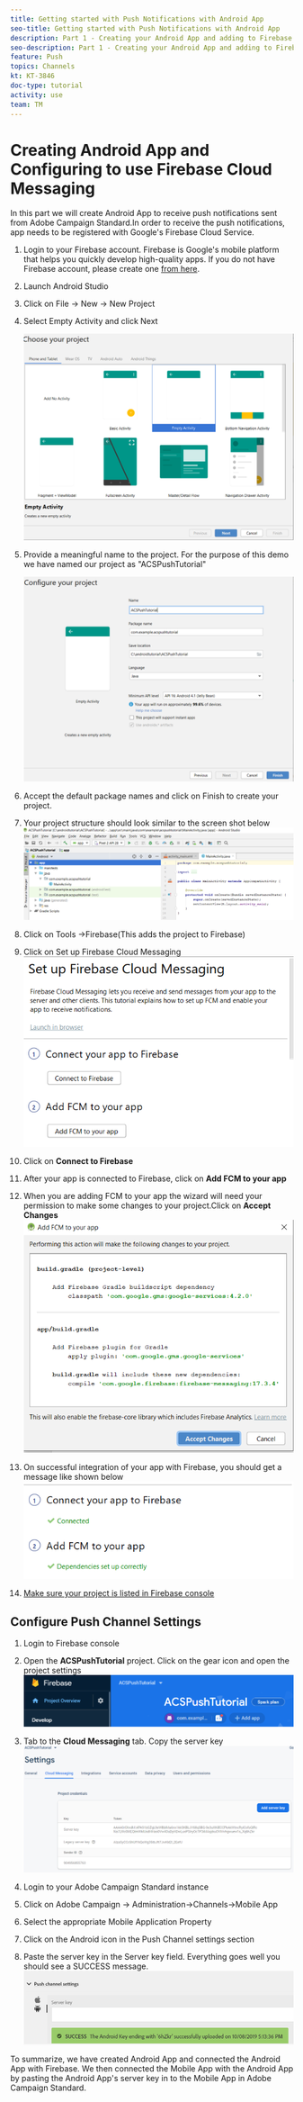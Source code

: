 ```yaml
---
title: Getting started with Push Notifications with Android App
seo-title: Getting started with Push Notifications with Android App
description: Part 1 - Creating your Android App and adding to Firebase. 
seo-description: Part 1 - Creating your Android App and adding to Firebase
feature: Push
topics: Channels
kt: KT-3846
doc-type: tutorial
activity: use
team: TM
---
```


# Creating Android App and Configuring to use Firebase Cloud Messaging

In this part we will create Android App to receive push notifications sent from Adobe Campaign Standard.In order to receive the push notifications, app needs to be registered with Google's Firebase Cloud Service.

1. Login to your Firebase account. Firebase is Google's mobile platform that helps you quickly develop high-quality apps. If you do not have Firebase account, please create one [from here](https://firebase.google.com).
2. Launch Android Studio
3. Click on File -> New -> New Project
4. Select Empty Activity and click Next

    ![android-project](assets/android-project.PNG)
5. Provide a meaningful name to the project. For the purpose of this demo we have named our project as "ACSPushTutorial"

     ![android-project-configuration](assets/android-project-configuration.PNG)
6. Accept the default package names and click on Finish to create your project.
7. Your project structure should look similar to the screen shot below
     ![android-project-structure](assets/android-project-structure.PNG)
8. Click on Tools ->Firebase(This adds the project to Firebase)
9. Click on Set up Firebase Cloud Messaging
     ![setup firebase](assets/android-project-firebase-messaging.PNG)
10. Click on **Connect to Firebase**
11. After your app is connected to Firebase, click on **Add FCM to your app**
12. When you are adding FCM to your app the wizard will need your permission to make some changes to your project.Click on **Accept Changes**
 ![add-fcm-to-your-app](assets/firebase-add-fcm-to-app.PNG)
13. On successful integration of your app with Firebase, you should get a message like shown below
 ![fcm-successfull](assets/android-firebase-success.PNG)
14. [Make sure your project is listed in Firebase console](https://console.firebase.google.com/)

## Configure Push Channel Settings

1. Login to Firebase console
2. Open the **ACSPushTutorial** project. Click on the gear icon and open the project settings
    ![project-settings](assets/firebase-project-settings.PNG)

3. Tab to the **Cloud Messaging** tab. Copy the server key
    ![server-key](assets/firebase-server-key.PNG)
4. Login to your Adobe Campaign Standard instance
5. Click on Adobe Campaign -> Administration->Channels->Mobile App
6. Select the appropriate Mobile Application Property
7. Click on the Android icon in the Push Channel settings section
8. Paste the server key in the Server key field. Everything goes well you should see a SUCCESS message.
    ![push-channel-settings](assets/push-channel-settings.PNG)

To summarize, we have created Android App and connected the Android App with Firebase. We then connected the Mobile App with the Android App by pasting the Android App's server key in to the Mobile App in Adobe Campaign Standard.
